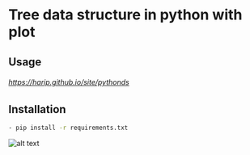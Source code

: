 # Tree data structure in python with plot

## Usage
###### https://harip.github.io/site/pythonds

## Installation
```sh
- pip install -r requirements.txt
```

![alt text](https://res.cloudinary.com/harip/image/upload/v1524106770/general/Figure_2.png)